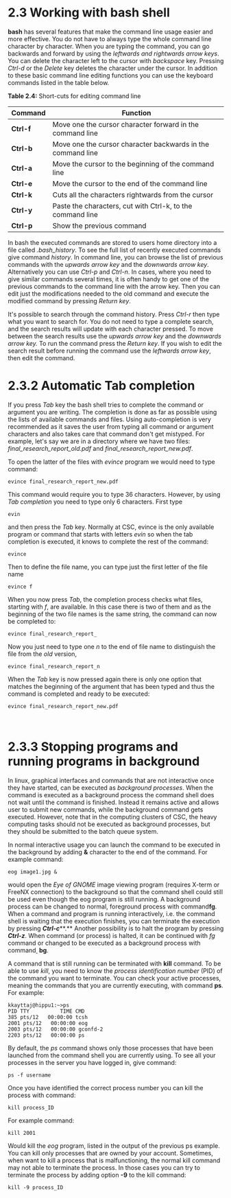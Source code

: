 # 2.3 Working with bash shell

**bash** has several features that make the command line usage easier
and more effective. You do not have to always type the whole command
line character by character. When you are typing the command, you can go
backwards and forward by using the *leftwards and rightwards arrow
keys*. You can delete the character left to the cursor with *backspace*
key. Pressing *Ctrl-d* or the *Delete* key deletes the character under
the cursor. In addition to these basic command line editing functions
you can use the keyboard commands listed in the table below.

**Table 2.4:** Short-cuts for editing command line

| Command    | Function                                                    |
|------------|-------------------------------------------------------------|
| **Ctrl-f** | Move one the cursor character forward in the command line   |
| **Ctrl-b** | Move one the cursor character backwards in the command line |
| **Ctrl-a** | Move the cursor to the beginning of the command line        |
| **Ctrl-e** | Move the cursor to the end of the command line              |
| **Ctrl-k** | Cuts all the characters rightwards from the cursor          |
| **Ctrl-y** | Paste the characters, cut with Ctrl-k, to the command line  |
| **Ctrl-p** | Show the previous command                                   |

In bash the executed commands are stored to users home directory into a
file called *.bash\_history*. To see the full list of recently executed
commands give
command <a href="https://research.csc.fi/" id="history"></a>*history*.
In command line, you can browse the list of previous commands with the
*upwards arrow key* and the *downwards arrow key*. Alternatively you can
use *Ctrl-p* and *Ctrl-n*. In cases, where you need to give similar
commands several times, it is often handy to get one of the previous
commands to the command line with the arrow key. Then you can edit just
the modifications needed to the old command and execute the modified
command by pressing *Return key*.

It's possible to search through the command history. Press *Ctrl-r* then
type what you want to search for. You do not need to type a complete
search, and the search results will update with each character pressed.
To move between the search results use the *upwards arrow key* and the
*downwards arrow key.* To run the command press the *Return key*. If you
wish to edit the search result before running the command use the
*leftwards arrow key*, then edit the command.

# 2.3.2 Automatic Tab completion

If you press *Tab* key the bash shell tries to complete the command or
argument you are writing. The completion is done as far as possible
using the lists of available commands and files. Using auto-completion
is very recommended as it saves the user from typing all command or
argument characters and also takes care that command don't get mistyped.
For example, let's say we are in a directory where we have two files:
*final\_research\_report\_old.pdf* and
*final\_research\_report\_new.pdf*.

To open the latter of the files with *evince* program we would need to
type command:

    evince final_research_report_new.pdf

This command would require you to type 36 characters. However, by using
*Tab completion* you need to type only 6 characters. First type

    evin

and then press the *Tab* key. Normally at CSC, evince is the only
available program or command that starts with letters *evin* so when the
tab completion is executed, it knows to complete the rest of the
command:

    evince

Then to define the file name, you can type just the first letter of the
file name

    evince f

When you now press *Tab*, the completion process checks what files,
starting with *f*, are available. In this case there is two of them and
as the beginning of the two file names is the same string, the command
can now be completed to:

    evince final_research_report_

Now you just need to type one *n* to the end of file name to distinguish
the file from the *old* version,

    evince final_research_report_n

When the *Tab* key is now pressed again there is only one option that
matches the beginning of the argument that has been typed and thus the
command is completed and ready to be executed:

    evince final_research_report_new.pdf

 

# 2.3.3 Stopping programs and running programs in background

In linux, graphical interfaces and commands that are not interactive
once they have started, can be executed as *background processes*. When
the command is executed as a background process the command shell does
not wait until the command is finished. Instead it remains active and
allows user to submit new commands, while the background command gets
executed. However, note that in the computing clusters of CSC, the heavy
computing tasks should not be executed as background processes, but they
should be submitted to the batch queue system.

  
In normal interactive usage you can launch the command to be executed in
the background by adding **&** character to the end of the command. For
example command:

    eog image1.jpg &

would open the *Eye of GNOME* image viewing program (requires X-term or
FreeNX connection) to the background so that the command shell could
still be used even though the eog program is still running. A background
process can be changed to normal, foreground process with
command<a href="https://research.csc.fi/" id="fg"><strong></strong></a>**fg**.
When a command and program is running interactively, i.e. the command
shell is waiting that the execution finishes, you can terminate the
execution by pressing ***Ctrl-c*****.** Another possibility is to halt
the program by pressing ***Ctrl-z***. When command (or process) is
halted, it can be continued with *fg* command or changed to be executed
as a background process with
command<a href="https://research.csc.fi/" id="bg"><strong> </strong></a>
**bg**.  
  
A command that is still running can be terminated with
<a href="https://research.csc.fi/" id="kill"></a>**kill** command. To be
able to use *kill*, you need to know the *process identification number*
(PID) of the command you want to terminate. You can check your active
processes, meaning the commands that you are currently executing, with
command <a href="https://research.csc.fi/" id="ps"></a>**ps**. For
example:

    kkayttaj@hippu1:~>ps
    PID TTY          TIME CMD
    385 pts/12   00:00:00 tcsh
    2001 pts/12   00:00:00 eog
    2003 pts/12   00:00:00 gconfd-2
    2203 pts/12   00:00:00 ps

By default, the *ps* command shows only those processes that have been
launched from the command shell you are currently using. To see all your
processes in the server you have logged in, give command:

    ps -f username

Once you have identified the correct process number you can kill the
process with command:

    kill process_ID

For example command:

    kill 2001

Would kill the *eog* program, listed in the output of the previous ps
example. You can kill only processes that are owned by your account.
Sometimes, when want to kill a process that is malfunctioning, the
normal kill command may not able to terminate the process. In those
cases you can try to terminate the process by adding option **-9** to
the kill command:

    kill -9 process_ID

 

  
 
